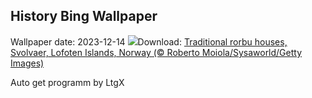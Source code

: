 ## History Bing Wallpaper
Wallpaper date: 2023-12-14
![](https://www.bing.com/th?id=OHR.LofotenRorbu_EN-US1036629496_UHD.jpg&w=1000)Download: [Traditional rorbu houses, Svolvaer, Lofoten Islands, Norway (© Roberto Moiola/Sysaworld/Getty Images)](https://www.bing.com/th?id=OHR.LofotenRorbu_EN-US1036629496_UHD.jpg)

Auto get programm by LtgX

